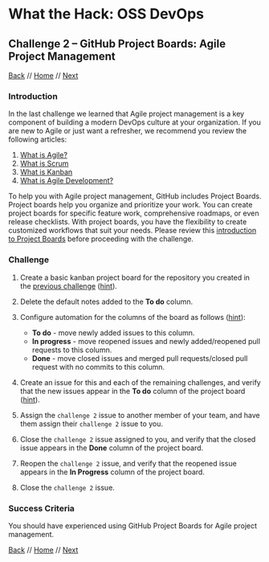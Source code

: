 # What the Hack: OSS DevOps

## Challenge 2 – GitHub Project Boards: Agile Project Management
[Back](challenge01.md) // [Home](../readme.md) // [Next](challenge03.md)

### Introduction

In the last challenge we learned that Agile project management is a key component of building a modern DevOps culture at your organization. If you are new to Agile or just want a refresher, we recommend you review the following articles:

1. [What is Agile?](https://docs.microsoft.com/en-us/azure/devops/learn/agile/what-is-agile)
2. [What is Scrum](https://docs.microsoft.com/en-us/azure/devops/learn/agile/what-is-scrum)
3. [What is Kanban](https://docs.microsoft.com/en-us/azure/devops/learn/agile/what-is-kanban)
4. [What is Agile Development?](https://docs.microsoft.com/en-us/azure/devops/learn/agile/what-is-agile-development)

To help you with Agile project management, GitHub includes Project Boards. Project boards help you organize and prioritize your work. You can create project boards for specific feature work, comprehensive roadmaps, or even release checklists. With project boards, you have the flexibility to create customized workflows that suit your needs. Please review this [introduction to Project Boards](https://help.github.com/en/articles/about-project-boards) before proceeding with the challenge.

### Challenge

1. Create a basic kanban project board for the repository you created in the [previous challenge](challenge01.md) ([hint](https://help.github.com/en/articles/creating-a-project-board)).

2. Delete the default notes added to the **To do** column.

3. Configure automation for the columns of the board as follows ([hint](https://help.github.com/en/articles/configuring-automation-for-project-boards)):
   - **To do** - move newly added issues to this column.
   - **In progress** - move reopened issues and newly added/reopened pull requests to this column.
   - **Done** - move closed issues and merged pull requests/closed pull request with no commits to this column.

4. Create an issue for this and each of the remaining challenges, and verify that the new issues appear in the **To do** column of the project board ([hint](https://help.github.com/en/articles/creating-an-issue)).

5. Assign the `challenge 2` issue to another member of your team, and have them assign their `challenge 2` issue to you.

6. Close the `challenge 2` issue assigned to you, and verify that the closed issue appears in the **Done** column of the project board.

7. Reopen the `challenge 2` issue, and verify that the reopened issue appears in the **In Progress** column of the project board.

8. Close the `challenge 2` issue.

### Success Criteria

You should have experienced using GitHub Project Boards for Agile project management.

[Back](challenge01.md) // [Home](../readme.md) // [Next](challenge03.md)
